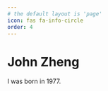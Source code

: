 ```yaml
---
# the default layout is 'page'
icon: fas fa-info-circle
order: 4
---
```



# John Zheng

I was born in 1977.
